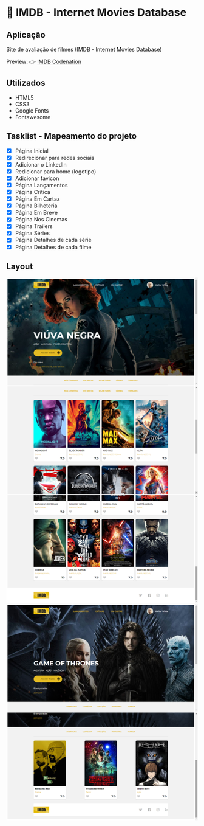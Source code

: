 <h1>🎥 IMDB - Internet Movies Database</h1>

<h2>Aplicação</h2>

Site de avaliação de filmes (IMDB - Internet Movies Database)

Preview: 👉 <a href="#">IMDB Codenation</a>

<h2>Utilizados</h2>
<ul>
<li>HTML5</li>
<li>CSS3</li>
<li>Google Fonts</li>
<li>Fontawesome</li>
</ul>

<h2>Tasklist - Mapeamento do projeto</h2>

- [x] Página Inicial
- [x] Redirecionar para redes sociais
- [x] Adicionar o LinkedIn
- [x] Redicionar para home (logotipo)
- [x] Adicionar favicon
- [x] Página Lançamentos
- [x] Página Crítica
- [x] Página Em Cartaz
- [x] Página Bilheteria
- [x] Página Em Breve
- [x] Página Nos Cinemas
- [x] Página Trailers
- [x] Página Séries
- [x] Página Detalhes de cada série
- [x] Página Detalhes de cada filme

<h2>Layout</h2>

<img src="/src/images/print-1.png">

<img src="/src/images/print-2.png">

<img src="/src/images/print-3.png">

<img src="/src/images/print-4.png">

<img src="/src/images/print-5.png">